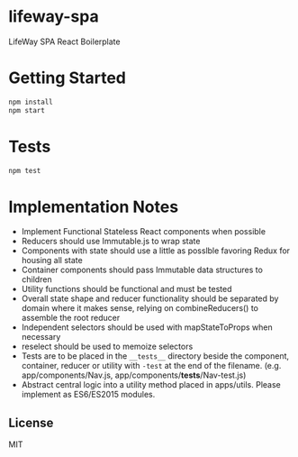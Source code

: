 # lifeway-spa 

LifeWay SPA React Boilerplate

# Getting Started

```sh
npm install
npm start
```

# Tests

```sh
npm test
```

# Implementation Notes

- Implement Functional Stateless React components when possible
- Reducers should use Immutable.js to wrap state
- Components with state should use a little as posslble favoring Redux for housing all state
- Container components should pass Immutable data structures to children
- Utility functions should be functional and must be tested
- Overall state shape and reducer functionality should be separated by domain where it makes sense, relying on combineReducers() to assemble the root reducer
- Independent selectors should be used with mapStateToProps when necessary
- reselect should be used to memoize selectors
- Tests are to be placed in the `__tests__` directory beside the component, container, reducer or utility with `-test` at the end of the filename. (e.g. app/components/Nav.js, app/components/__tests__/Nav-test.js)
- Abstract central logic into a utility method placed in apps/utils. Please implement as ES6/ES2015 modules.

## License

MIT
